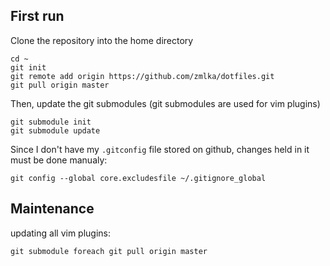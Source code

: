 ## First run

Clone the repository into the home directory

```
cd ~
git init
git remote add origin https://github.com/zmlka/dotfiles.git
git pull origin master
```
Then, update the git submodules (git submodules are used for vim plugins)

```
git submodule init
git submodule update
```

Since I don't have my `.gitconfig` file stored on github, changes held in it
must be done manualy:

```
git config --global core.excludesfile ~/.gitignore_global
```

## Maintenance

updating all vim plugins:

```
git submodule foreach git pull origin master
```
